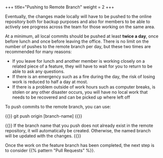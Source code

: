 +++
title="Pushing to Remote Branch"
weight = 2
+++

Eventually, the changes made locally will have to be pushed to the online repository both for backup purposes and also 
for members to be able to actively see progress across the team for those working on the same area.

At a minimum, all local commits should be pushed at least **twice a day**, once before lunch and once before leaving the 
office. There is no limit on the number of pushes to the remote branch per day, but these two times are recommended for 
many reasons:
  
- If you leave for lunch and another member is working closely on a related piece of a feature, they will have to wait 
for you to return to be able to ask any questions.
- If there is an emergency such as a fire during the day, the risk of losing work is reduced to half a day at most.
- If there is a problem outside of work hours such as computer breaks, is stolen or any other disaster occurs, you will 
have no local work that needs to be recovered and can be picked up where left off

To push commits to the remote branch, you can use:

{{<cmd>}}
git push origin [branch-name]
{{</cmd>}}

{{<note>}}
If the branch name that you push does not already exist in the remote repository, it will automatically be created.
Otherwise, the named branch will be updated with the changes.
{{</note>}}

Once the work on the feature branch has been completed, the next step is to consider {{% pattern "Pull Requests" %}}.